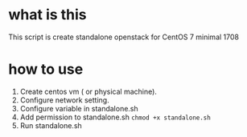 # what is this
This script is create standalone openstack for CentOS 7 minimal 1708

# how to use
1. Create centos vm ( or physical machine).
1. Configure network setting.
1. Configure variable in standalone.sh
1. Add permission to standalone.sh
```chmod +x standalone.sh```
1. Run standalone.sh
